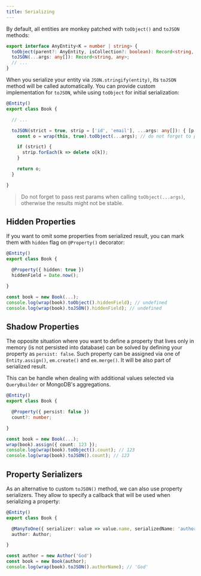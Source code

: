 ```yaml
---
title: Serializing
---
```


By default, all entities are monkey patched with `toObject()` and `toJSON` methods:

```ts
export interface AnyEntity<K = number | string> {
  toObject(parent?: AnyEntity, isCollection?: boolean): Record<string, any>;
  toJSON(...args: any[]): Record<string, any>;
  // ...
}
```

When you serialize your entity via `JSON.stringify(entity)`, its `toJSON` method will be called automatically. You can provide custom implementation for `toJSON`, while using `toObject` for initial serialization:

```ts
@Entity()
export class Book {

  // ...

  toJSON(strict = true, strip = ['id', 'email'], ...args: any[]): { [p: string]: any } {
    const o = wrap(this, true).toObject(...args); // do not forget to pass rest params here

    if (strict) {
      strip.forEach(k => delete o[k]);
    }

    return o;
  }

}
```

> Do not forget to pass rest params when calling `toObject(...args)`, otherwise the results might not be stable.

## Hidden Properties

If you want to omit some properties from serialized result, you can mark them with `hidden` flag on `@Property()` decorator:

```ts
@Entity()
export class Book {

  @Property({ hidden: true })
  hiddenField = Date.now();

}

const book = new Book(...);
console.log(wrap(book).toObject().hiddenField); // undefined
console.log(wrap(book).toJSON().hiddenField); // undefined
```

## Shadow Properties

The opposite situation where you want to define a property that lives only in memory (is not persisted into database) can be solved by defining your property as `persist: false`. Such property can be assigned via one of `Entity.assign()`, `em.create()` and `em.merge()`. It will be also part of serialized result.

This can be handle when dealing with additional values selected via `QueryBuilder` or MongoDB's aggregations.

```ts
@Entity()
export class Book {

  @Property({ persist: false })
  count?: number;

}

const book = new Book(...);
wrap(book).assign({ count: 123 });
console.log(wrap(book).toObject().count); // 123
console.log(wrap(book).toJSON().count); // 123
```

## Property Serializers

As an alternative to custom `toJSON()` method, we can also use property serializers. They allow to specify a callback that will be used when serializing a property:

```ts
@Entity()
export class Book {

  @ManyToOne({ serializer: value => value.name, serializedName: 'authorName' })
  author: Author;

}

const author = new Author('God')
const book = new Book(author);
console.log(wrap(book).toJSON().authorName); // 'God'
```
